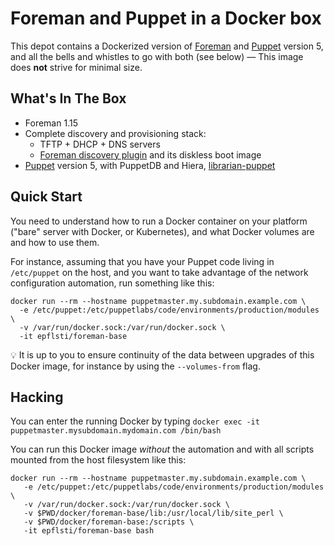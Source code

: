# Foreman and Puppet in a Docker box

This depot contains a Dockerized version
of
[Foreman](http://theforeman.org/manuals/1.15/index.html#3.InstallingForeman) and
[Puppet](https://puppet.com/) version 5, and all the bells and
whistles to go with both (see below) — This image does **not** strive
for minimal size.

## What's In The Box

+ Foreman 1.15
+ Complete discovery and provisioning stack:
    + TFTP + DHCP + DNS servers
    + [Foreman discovery plugin](https://theforeman.org/plugins/foreman_discovery/index.html) and its diskless boot image
+ [Puppet](https://puppet.com/) version 5, with PuppetDB and Hiera, [librarian-puppet](http://librarian-puppet.com/)

## Quick Start

You need to understand how to run a Docker container on your platform
("bare" server with Docker, or Kubernetes), and what Docker volumes
are and how to use them.

For instance, assuming that you have your Puppet code living in
`/etc/puppet` on the host, and you want to take advantage of the
network configuration automation, run something like this:

```
docker run --rm --hostname puppetmaster.my.subdomain.example.com \
  -e /etc/puppet:/etc/puppetlabs/code/environments/production/modules \
  -v /var/run/docker.sock:/var/run/docker.sock \
  -it epflsti/foreman-base
```


💡 It is up to you to ensure continuity of the data between upgrades of this Docker image, for instance by using the `--volumes-from` flag.

## Hacking

You can enter the running Docker by typing `docker exec -it puppetmaster.mysubdomain.mydomain.com /bin/bash`

You can run this Docker image *without* the automation and with all
scripts mounted from the host filesystem like this:

```
docker run --rm --hostname puppetmaster.my.subdomain.example.com \
   -e /etc/puppet:/etc/puppetlabs/code/environments/production/modules \
   -v /var/run/docker.sock:/var/run/docker.sock \
   -v $PWD/docker/foreman-base/lib:/usr/local/lib/site_perl \
   -v $PWD/docker/foreman-base:/scripts \
   -it epflsti/foreman-base bash
```
